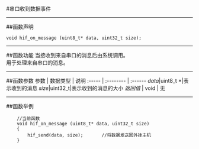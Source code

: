 #串口收到数据事件
***
##函数声明
```
void hif_on_message (uint8_t* data, uint32_t size);
```


***
##函数功能
当接收到来自串口的消息后由系统调用。  
用于处理来自串口的消息。

***
##函数参数
参数    | 数据类型   | 说明
:----- | :-------- | :------
*data*|uint8_t *|表示收到的消息
*size*|uint32_t|表示收到的消息的大小
*返回值*  | void      | 无

***
##函数举例
```	
	//当前函数
	void hif_on_message (uint8_t* data, uint32_t size)
	{
		hif_send(data, size);		//将数据发送回外挂主机
	}
```